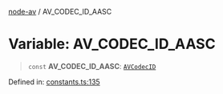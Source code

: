 [node-av](../globals.md) / AV\_CODEC\_ID\_AASC

# Variable: AV\_CODEC\_ID\_AASC

> `const` **AV\_CODEC\_ID\_AASC**: [`AVCodecID`](../type-aliases/AVCodecID.md)

Defined in: [constants.ts:135](https://github.com/seydx/av/blob/f8631fc881b394300b1479f511d55cf1c370a87f/src/constants/constants.ts#L135)
